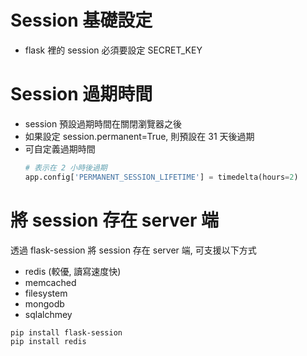 # Session 基礎設定

- flask 裡的 session 必須要設定 ​​SECRET_KEY​

# Session 過期時間

- session 預設過期時間在關閉瀏覽器之後
- 如果設定 session.permanent=True, 則預設在 31 天後過期
- 可自定義過期時間
    ```python
    # 表示在 2 小時後過期
    app.config['PERMANENT_SESSION_LIFETIME'] = timedelta(hours=2) 
    ```
    
# 將 session 存在 server 端

透過 flask-session 將 session 存在 server 端, 可支援以下方式
- redis (較優, 讀寫速度快)
- memcached
- filesystem
- mongodb
- sqlalchmey

```bash=
pip install flask-session
pip install redis
```